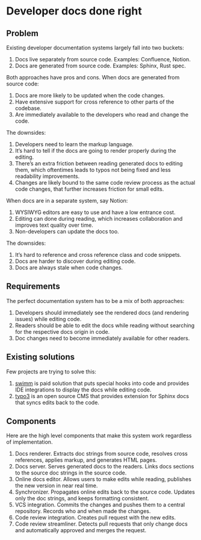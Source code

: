 # Developer docs done right

## Problem

Existing developer documentation systems largely fall into two buckets:

1. Docs live separately from source code. Examples: Confluence, Notion. 
2. Docs are generated from source code. Examples: Sphinx, Rust spec. 

Both approaches have pros and cons. When docs are generated from source code:
1. Docs are more likely to be updated when the code changes. 
2. Have extensive support for cross reference to other parts of the codebase. 
3. Are immediately available to the developers who read and change the code. 

The downsides:
1. Developers need to learn the markup language. 
2. It’s hard to tell if the docs are going to render properly during the editing. 
3. There’s an extra friction between reading generated docs to editing them, which oftentimes leads to typos not being fixed and less readability improvements. 
4. Changes are likely bound to the same code review process as the actual code changes, that further increases friction for small edits. 

When docs are in a separate system, say Notion:
1. WYSIWYG editors are easy to use and have a low entrance cost. 
2. Editing can done during reading, which increases collaboration and improves text quality over time. 
3. Non-developers can update the docs too. 

The downsides:
1. It’s hard to reference and cross reference class and code snippets. 
2. Docs are harder to discover during editing code. 
3. Docs are always stale when code changes. 

## Requirements

The perfect documentation system has to be a mix of both approaches:
1. Developers should immediately see the rendered docs (and rendering issues) while editing code. 
2. Readers should be able to edit the docs while reading without searching for the respective docs origin in code. 
3. Doc changes need to become immediately available for other readers. 

## Existing solutions

Few projects are trying to solve this:
1. [swimm](https://swimm.io/) is paid solution that puts special hooks into code and provides IDE integrations to display the docs while editing code. 
2. [typo3](https://typo3.org/) is an open source CMS that provides extension for Sphinx docs that syncs edits back to the code.

## Components

Here are the high level components that make this system work regardless of implementation. 

1. Docs renderer. Extracts doc strings from source code, resolves cross references, applies markup, and generates HTML pages.
2. Docs server. Serves generated docs to the readers. Links docs sections to the source doc strings in the source code. 
3. Online docs editor. Allows users to make edits while reading, publishes the new version in near real time. 
4. Synchronizer. Propagates online edits back to the source code. Updates only the doc strings, and keeps formatting consistent. 
5. VCS integration. Commits the changes and pushes them to a central repository. Records who and when made the changes. 
6. Code review integration. Creates pull request with the new edits.
7. Code review streamliner. Detects pull requests that only change docs and automatically approved and merges the request. 